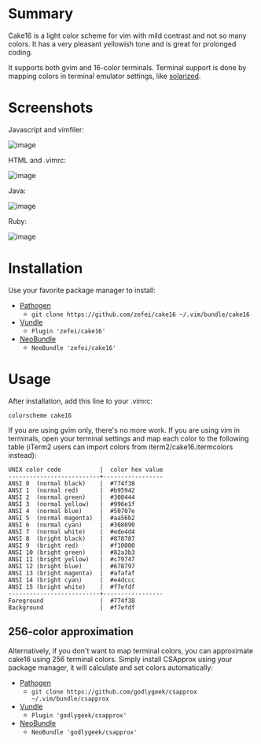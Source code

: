 Summary
=======

Cake16 is a light color scheme for vim with mild contrast and not so many 
colors. It has a very pleasant yellowish tone and is great for prolonged coding.

It supports both gvim and 16-color terminals. Terminal support is done by 
mapping colors in terminal emulator settings, like 
[solarized](https://github.com/altercation/vim-colors-solarized).

Screenshots
===========

Javascript and vimfiler:

![image](https://raw.githubusercontent.com/zefei/cake16/master/screenshots/javascript_vimfiler.png)

HTML and .vimrc:

![image](https://raw.githubusercontent.com/zefei/cake16/master/screenshots/html_viml.png)

Java:

![image](https://raw.githubusercontent.com/zefei/cake16/master/screenshots/java.png)

Ruby:

![image](https://raw.githubusercontent.com/zefei/cake16/master/screenshots/ruby.png)

Installation
============

Use your favorite package manager to install:

* [Pathogen](https://github.com/tpope/vim-pathogen)
  * `git clone https://github.com/zefei/cake16 ~/.vim/bundle/cake16`
* [Vundle](https://github.com/gmarik/Vundle.vim)
  * `Plugin 'zefei/cake16'`
* [NeoBundle](https://github.com/Shougo/neobundle.vim)
  * `NeoBundle 'zefei/cake16'`

Usage
=====

After installation, add this line to your .vimrc:

    colorscheme cake16

If you are using gvim only, there's no more work. If you are using vim in 
terminals, open your terminal settings and map each color to the following 
table (iTerm2 users can import colors from iterm2/cake16.itermcolors instead):

    UNIX color code           |  color hex value
    --------------------------+-----------------
    ANSI 0  (normal black)    |  #774f38
    ANSI 1  (normal red)      |  #b95942
    ANSI 2  (normal green)    |  #308444
    ANSI 3  (normal yellow)   |  #996e1f
    ANSI 4  (normal blue)     |  #50707e
    ANSI 5  (normal magenta)  |  #aa56b2
    ANSI 6  (normal cyan)     |  #308090
    ANSI 7  (normal white)    |  #ede4d4
    ANSI 8  (bright black)    |  #878787
    ANSI 9  (bright red)      |  #f10000
    ANSI 10 (bright green)    |  #82a3b3
    ANSI 11 (bright yellow)   |  #c79747
    ANSI 12 (bright blue)     |  #678797
    ANSI 13 (bright magenta)  |  #afafaf
    ANSI 14 (bright cyan)     |  #e4dccc
    ANSI 15 (bright white)    |  #f7efdf
    --------------------------+-----------------
    Foreground                |  #774f38
    Background                |  #f7efdf

256-color approximation
-----------------------

Alternatively, if you don't want to map terminal colors, you can approximate 
cake16 using 256 terminal colors. Simply install CSApprox using your package 
manager, it will calculate and set colors automatically:

* [Pathogen](https://github.com/tpope/vim-pathogen)
  * `git clone https://github.com/godlygeek/csapprox ~/.vim/bundle/csapprox`
* [Vundle](https://github.com/gmarik/Vundle.vim)
  * `Plugin 'godlygeek/csapprox'`
* [NeoBundle](https://github.com/Shougo/neobundle.vim)
  * `NeoBundle 'godlygeek/csapprox'`
